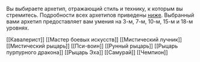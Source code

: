 Вы выбираете архетип, отражающий стиль и технику, к которым вы стремитесь. Подробности всех архетипов приведены [ниже](https://dnd.su/class/91-fighter/#martial-archetypes). Выбранный вами архетип предоставляет вам умения на 3-м, 7-м, 10-м, 15-м и 18-м уровнях.

[[Кавалерист]]
[[Мастер боевых искусств]]
[[Мистический лучник]]
[[Мистический рыцарь]]
[[Пси-воин]]
[[Рунный рыцарь]]
[[Рыцарь пурпурного дракона]]
[[Рыцарь Эха]]
[[Самурай]]
[[Чемпион]]